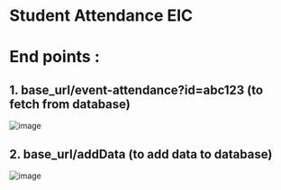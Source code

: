 # Student Attendance EIC

# End points :
## 1. base_url/event-attendance?id=abc123 (to fetch from database)

![image](https://user-images.githubusercontent.com/79712644/212460653-8f9d990d-015b-47ea-b551-7f7f219aa99a.png)

## 2. base_url/addData (to add data to database)

![image](https://user-images.githubusercontent.com/79712644/212460736-03b6565d-4a12-4aac-8832-5802831f0d01.png)
